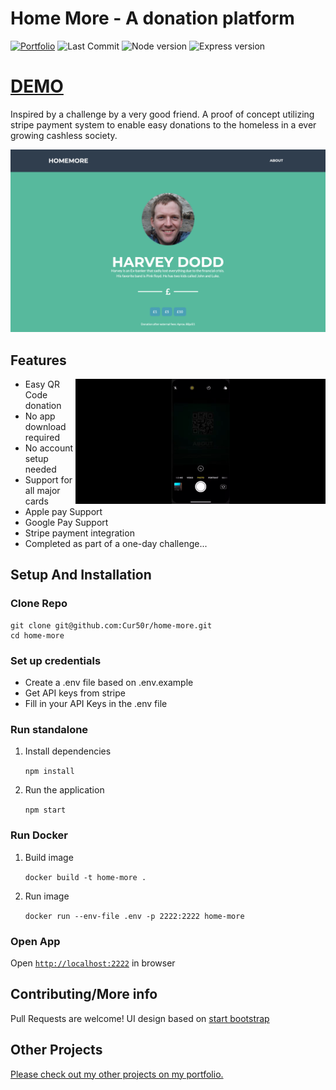 # Home More - A donation platform

[![Portfolio](https://img.shields.io/badge/Portfolio-Ashley%20Buckingham-brightgreen.svg)](https://ashleybuckingham.co.uk)
![Last Commit](https://img.shields.io/github/last-commit/Cur50r/stock-searcher)
![Node version](https://img.shields.io/badge/node-v12.7.0-blue)
![Express version](https://img.shields.io/badge/Express-^4.17.1-important)

# [DEMO](https://donate.ashleybuckingham.co.uk)

Inspired by a challenge by a very good friend. A proof of concept utilizing stripe payment system to enable easy donations to the homeless in a ever growing cashless society.

![screenshot](./public/readme/screenshot.png "Donation Page")

## Features

<img align="right" width="400" height="auto" src="public/readme/demo.gif">

- Easy QR Code donation
- No app download required
- No account setup needed
- Support for all major cards
- Apple pay Support
- Google Pay Support
- Stripe payment integration
- Completed as part of a one-day challenge...

## Setup And Installation

### Clone Repo 
```
git clone git@github.com:Cur50r/home-more.git
cd home-more
```

### Set up credentials

- Create a .env file based on .env.example 
- Get API keys from stripe
- Fill in your API Keys in the .env file

### Run standalone

1. Install dependencies

    ```npm install```

2. Run the application

    ```npm start```

### Run Docker

1. Build image

    ```docker build -t home-more .```

2. Run image

    ```docker run --env-file .env -p 2222:2222 home-more```

### Open App
Open [`http://localhost:2222`](http://localhost:2222) in browser

## Contributing/More info

Pull Requests are welcome!
UI design based on [start bootstrap](https://startbootstrap.com/themes/freelancer/)

## Other Projects

[Please check out my other projects on my portfolio.](https://ashleybuckingham.co.uk)